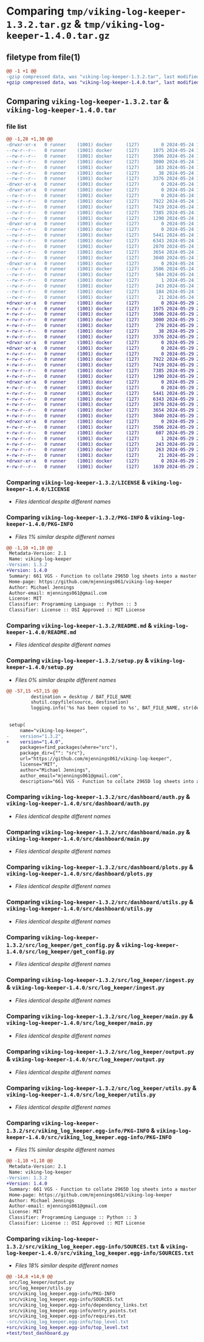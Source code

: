 # Comparing `tmp/viking-log-keeper-1.3.2.tar.gz` & `tmp/viking-log-keeper-1.4.0.tar.gz`

## filetype from file(1)

```diff
@@ -1 +1 @@
-gzip compressed data, was "viking-log-keeper-1.3.2.tar", last modified: Fri May 24 18:15:46 2024, max compression
+gzip compressed data, was "viking-log-keeper-1.4.0.tar", last modified: Wed May 29 22:03:10 2024, max compression
```

## Comparing `viking-log-keeper-1.3.2.tar` & `viking-log-keeper-1.4.0.tar`

### file list

```diff
@@ -1,28 +1,30 @@
-drwxr-xr-x   0 runner    (1001) docker     (127)        0 2024-05-24 18:15:46.684948 viking-log-keeper-1.3.2/
--rw-r--r--   0 runner    (1001) docker     (127)     1075 2024-05-24 18:15:39.000000 viking-log-keeper-1.3.2/LICENSE
--rw-r--r--   0 runner    (1001) docker     (127)     3506 2024-05-24 18:15:46.684948 viking-log-keeper-1.3.2/PKG-INFO
--rw-r--r--   0 runner    (1001) docker     (127)     3000 2024-05-24 18:15:39.000000 viking-log-keeper-1.3.2/README.md
--rw-r--r--   0 runner    (1001) docker     (127)      183 2024-05-24 18:15:39.000000 viking-log-keeper-1.3.2/requirements.txt
--rw-r--r--   0 runner    (1001) docker     (127)       38 2024-05-24 18:15:46.684948 viking-log-keeper-1.3.2/setup.cfg
--rw-r--r--   0 runner    (1001) docker     (127)     3376 2024-05-24 18:15:39.000000 viking-log-keeper-1.3.2/setup.py
-drwxr-xr-x   0 runner    (1001) docker     (127)        0 2024-05-24 18:15:46.680948 viking-log-keeper-1.3.2/src/
-drwxr-xr-x   0 runner    (1001) docker     (127)        0 2024-05-24 18:15:46.680948 viking-log-keeper-1.3.2/src/dashboard/
--rw-r--r--   0 runner    (1001) docker     (127)        0 2024-05-24 18:15:39.000000 viking-log-keeper-1.3.2/src/dashboard/__init__.py
--rw-r--r--   0 runner    (1001) docker     (127)     7922 2024-05-24 18:15:39.000000 viking-log-keeper-1.3.2/src/dashboard/auth.py
--rw-r--r--   0 runner    (1001) docker     (127)     7419 2024-05-24 18:15:39.000000 viking-log-keeper-1.3.2/src/dashboard/main.py
--rw-r--r--   0 runner    (1001) docker     (127)     7385 2024-05-24 18:15:39.000000 viking-log-keeper-1.3.2/src/dashboard/plots.py
--rw-r--r--   0 runner    (1001) docker     (127)     1290 2024-05-24 18:15:39.000000 viking-log-keeper-1.3.2/src/dashboard/utils.py
-drwxr-xr-x   0 runner    (1001) docker     (127)        0 2024-05-24 18:15:46.680948 viking-log-keeper-1.3.2/src/log_keeper/
--rw-r--r--   0 runner    (1001) docker     (127)        0 2024-05-24 18:15:39.000000 viking-log-keeper-1.3.2/src/log_keeper/__init__.py
--rw-r--r--   0 runner    (1001) docker     (127)     5441 2024-05-24 18:15:39.000000 viking-log-keeper-1.3.2/src/log_keeper/get_config.py
--rw-r--r--   0 runner    (1001) docker     (127)     6343 2024-05-24 18:15:39.000000 viking-log-keeper-1.3.2/src/log_keeper/ingest.py
--rw-r--r--   0 runner    (1001) docker     (127)     2870 2024-05-24 18:15:39.000000 viking-log-keeper-1.3.2/src/log_keeper/main.py
--rw-r--r--   0 runner    (1001) docker     (127)     3654 2024-05-24 18:15:39.000000 viking-log-keeper-1.3.2/src/log_keeper/output.py
--rw-r--r--   0 runner    (1001) docker     (127)     3040 2024-05-24 18:15:39.000000 viking-log-keeper-1.3.2/src/log_keeper/utils.py
-drwxr-xr-x   0 runner    (1001) docker     (127)        0 2024-05-24 18:15:46.684948 viking-log-keeper-1.3.2/src/viking_log_keeper.egg-info/
--rw-r--r--   0 runner    (1001) docker     (127)     3506 2024-05-24 18:15:46.000000 viking-log-keeper-1.3.2/src/viking_log_keeper.egg-info/PKG-INFO
--rw-r--r--   0 runner    (1001) docker     (127)      584 2024-05-24 18:15:46.000000 viking-log-keeper-1.3.2/src/viking_log_keeper.egg-info/SOURCES.txt
--rw-r--r--   0 runner    (1001) docker     (127)        1 2024-05-24 18:15:46.000000 viking-log-keeper-1.3.2/src/viking_log_keeper.egg-info/dependency_links.txt
--rw-r--r--   0 runner    (1001) docker     (127)      243 2024-05-24 18:15:46.000000 viking-log-keeper-1.3.2/src/viking_log_keeper.egg-info/entry_points.txt
--rw-r--r--   0 runner    (1001) docker     (127)      184 2024-05-24 18:15:46.000000 viking-log-keeper-1.3.2/src/viking_log_keeper.egg-info/requires.txt
--rw-r--r--   0 runner    (1001) docker     (127)       21 2024-05-24 18:15:46.000000 viking-log-keeper-1.3.2/src/viking_log_keeper.egg-info/top_level.txt
+drwxr-xr-x   0 runner    (1001) docker     (127)        0 2024-05-29 22:03:10.299566 viking-log-keeper-1.4.0/
+-rw-r--r--   0 runner    (1001) docker     (127)     1075 2024-05-29 22:03:01.000000 viking-log-keeper-1.4.0/LICENSE
+-rw-r--r--   0 runner    (1001) docker     (127)     3506 2024-05-29 22:03:10.299566 viking-log-keeper-1.4.0/PKG-INFO
+-rw-r--r--   0 runner    (1001) docker     (127)     3000 2024-05-29 22:03:01.000000 viking-log-keeper-1.4.0/README.md
+-rw-r--r--   0 runner    (1001) docker     (127)      278 2024-05-29 22:03:01.000000 viking-log-keeper-1.4.0/requirements.txt
+-rw-r--r--   0 runner    (1001) docker     (127)       38 2024-05-29 22:03:10.299566 viking-log-keeper-1.4.0/setup.cfg
+-rw-r--r--   0 runner    (1001) docker     (127)     3376 2024-05-29 22:03:01.000000 viking-log-keeper-1.4.0/setup.py
+drwxr-xr-x   0 runner    (1001) docker     (127)        0 2024-05-29 22:03:10.295566 viking-log-keeper-1.4.0/src/
+drwxr-xr-x   0 runner    (1001) docker     (127)        0 2024-05-29 22:03:10.295566 viking-log-keeper-1.4.0/src/dashboard/
+-rw-r--r--   0 runner    (1001) docker     (127)        0 2024-05-29 22:03:01.000000 viking-log-keeper-1.4.0/src/dashboard/__init__.py
+-rw-r--r--   0 runner    (1001) docker     (127)     7922 2024-05-29 22:03:01.000000 viking-log-keeper-1.4.0/src/dashboard/auth.py
+-rw-r--r--   0 runner    (1001) docker     (127)     7419 2024-05-29 22:03:01.000000 viking-log-keeper-1.4.0/src/dashboard/main.py
+-rw-r--r--   0 runner    (1001) docker     (127)     7385 2024-05-29 22:03:01.000000 viking-log-keeper-1.4.0/src/dashboard/plots.py
+-rw-r--r--   0 runner    (1001) docker     (127)     1290 2024-05-29 22:03:01.000000 viking-log-keeper-1.4.0/src/dashboard/utils.py
+drwxr-xr-x   0 runner    (1001) docker     (127)        0 2024-05-29 22:03:10.295566 viking-log-keeper-1.4.0/src/log_keeper/
+-rw-r--r--   0 runner    (1001) docker     (127)        0 2024-05-29 22:03:01.000000 viking-log-keeper-1.4.0/src/log_keeper/__init__.py
+-rw-r--r--   0 runner    (1001) docker     (127)     5441 2024-05-29 22:03:01.000000 viking-log-keeper-1.4.0/src/log_keeper/get_config.py
+-rw-r--r--   0 runner    (1001) docker     (127)     6343 2024-05-29 22:03:01.000000 viking-log-keeper-1.4.0/src/log_keeper/ingest.py
+-rw-r--r--   0 runner    (1001) docker     (127)     2870 2024-05-29 22:03:01.000000 viking-log-keeper-1.4.0/src/log_keeper/main.py
+-rw-r--r--   0 runner    (1001) docker     (127)     3654 2024-05-29 22:03:01.000000 viking-log-keeper-1.4.0/src/log_keeper/output.py
+-rw-r--r--   0 runner    (1001) docker     (127)     3040 2024-05-29 22:03:01.000000 viking-log-keeper-1.4.0/src/log_keeper/utils.py
+drwxr-xr-x   0 runner    (1001) docker     (127)        0 2024-05-29 22:03:10.295566 viking-log-keeper-1.4.0/src/viking_log_keeper.egg-info/
+-rw-r--r--   0 runner    (1001) docker     (127)     3506 2024-05-29 22:03:10.000000 viking-log-keeper-1.4.0/src/viking_log_keeper.egg-info/PKG-INFO
+-rw-r--r--   0 runner    (1001) docker     (127)      607 2024-05-29 22:03:10.000000 viking-log-keeper-1.4.0/src/viking_log_keeper.egg-info/SOURCES.txt
+-rw-r--r--   0 runner    (1001) docker     (127)        1 2024-05-29 22:03:10.000000 viking-log-keeper-1.4.0/src/viking_log_keeper.egg-info/dependency_links.txt
+-rw-r--r--   0 runner    (1001) docker     (127)      243 2024-05-29 22:03:10.000000 viking-log-keeper-1.4.0/src/viking_log_keeper.egg-info/entry_points.txt
+-rw-r--r--   0 runner    (1001) docker     (127)      263 2024-05-29 22:03:10.000000 viking-log-keeper-1.4.0/src/viking_log_keeper.egg-info/requires.txt
+-rw-r--r--   0 runner    (1001) docker     (127)       21 2024-05-29 22:03:10.000000 viking-log-keeper-1.4.0/src/viking_log_keeper.egg-info/top_level.txt
+drwxr-xr-x   0 runner    (1001) docker     (127)        0 2024-05-29 22:03:10.299566 viking-log-keeper-1.4.0/test/
+-rw-r--r--   0 runner    (1001) docker     (127)     1639 2024-05-29 22:03:01.000000 viking-log-keeper-1.4.0/test/test_dashboard.py
```

### Comparing `viking-log-keeper-1.3.2/LICENSE` & `viking-log-keeper-1.4.0/LICENSE`

 * *Files identical despite different names*

### Comparing `viking-log-keeper-1.3.2/PKG-INFO` & `viking-log-keeper-1.4.0/PKG-INFO`

 * *Files 1% similar despite different names*

```diff
@@ -1,10 +1,10 @@
 Metadata-Version: 2.1
 Name: viking-log-keeper
-Version: 1.3.2
+Version: 1.4.0
 Summary: 661 VGS - Function to collate 2965D log sheets into a master log, database, and dashboard.
 Home-page: https://github.com/mjennings061/viking-log-keeper
 Author: Michael Jennings
 Author-email: mjennings061@gmail.com
 License: MIT
 Classifier: Programming Language :: Python :: 3
 Classifier: License :: OSI Approved :: MIT License
```

### Comparing `viking-log-keeper-1.3.2/README.md` & `viking-log-keeper-1.4.0/README.md`

 * *Files identical despite different names*

### Comparing `viking-log-keeper-1.3.2/setup.py` & `viking-log-keeper-1.4.0/setup.py`

 * *Files 0% similar despite different names*

```diff
@@ -57,15 +57,15 @@
         destination = desktop / BAT_FILE_NAME
         shutil.copyfile(source, destination)
         logging.info('%s has been copied to %s', BAT_FILE_NAME, str(desktop))
 
 
 setup(
     name="viking-log-keeper",
-    version="1.3.2",
+    version="1.4.0",
     packages=find_packages(where="src"),
     package_dir={"": "src"},
     url="https://github.com/mjennings061/viking-log-keeper",
     license="MIT",
     author="Michael Jennings",
     author_email="mjennings061@gmail.com",
     description="661 VGS - Function to collate 2965D log sheets into a"
```

### Comparing `viking-log-keeper-1.3.2/src/dashboard/auth.py` & `viking-log-keeper-1.4.0/src/dashboard/auth.py`

 * *Files identical despite different names*

### Comparing `viking-log-keeper-1.3.2/src/dashboard/main.py` & `viking-log-keeper-1.4.0/src/dashboard/main.py`

 * *Files identical despite different names*

### Comparing `viking-log-keeper-1.3.2/src/dashboard/plots.py` & `viking-log-keeper-1.4.0/src/dashboard/plots.py`

 * *Files identical despite different names*

### Comparing `viking-log-keeper-1.3.2/src/dashboard/utils.py` & `viking-log-keeper-1.4.0/src/dashboard/utils.py`

 * *Files identical despite different names*

### Comparing `viking-log-keeper-1.3.2/src/log_keeper/get_config.py` & `viking-log-keeper-1.4.0/src/log_keeper/get_config.py`

 * *Files identical despite different names*

### Comparing `viking-log-keeper-1.3.2/src/log_keeper/ingest.py` & `viking-log-keeper-1.4.0/src/log_keeper/ingest.py`

 * *Files identical despite different names*

### Comparing `viking-log-keeper-1.3.2/src/log_keeper/main.py` & `viking-log-keeper-1.4.0/src/log_keeper/main.py`

 * *Files identical despite different names*

### Comparing `viking-log-keeper-1.3.2/src/log_keeper/output.py` & `viking-log-keeper-1.4.0/src/log_keeper/output.py`

 * *Files identical despite different names*

### Comparing `viking-log-keeper-1.3.2/src/log_keeper/utils.py` & `viking-log-keeper-1.4.0/src/log_keeper/utils.py`

 * *Files identical despite different names*

### Comparing `viking-log-keeper-1.3.2/src/viking_log_keeper.egg-info/PKG-INFO` & `viking-log-keeper-1.4.0/src/viking_log_keeper.egg-info/PKG-INFO`

 * *Files 1% similar despite different names*

```diff
@@ -1,10 +1,10 @@
 Metadata-Version: 2.1
 Name: viking-log-keeper
-Version: 1.3.2
+Version: 1.4.0
 Summary: 661 VGS - Function to collate 2965D log sheets into a master log, database, and dashboard.
 Home-page: https://github.com/mjennings061/viking-log-keeper
 Author: Michael Jennings
 Author-email: mjennings061@gmail.com
 License: MIT
 Classifier: Programming Language :: Python :: 3
 Classifier: License :: OSI Approved :: MIT License
```

### Comparing `viking-log-keeper-1.3.2/src/viking_log_keeper.egg-info/SOURCES.txt` & `viking-log-keeper-1.4.0/src/viking_log_keeper.egg-info/SOURCES.txt`

 * *Files 18% similar despite different names*

```diff
@@ -14,8 +14,9 @@
 src/log_keeper/output.py
 src/log_keeper/utils.py
 src/viking_log_keeper.egg-info/PKG-INFO
 src/viking_log_keeper.egg-info/SOURCES.txt
 src/viking_log_keeper.egg-info/dependency_links.txt
 src/viking_log_keeper.egg-info/entry_points.txt
 src/viking_log_keeper.egg-info/requires.txt
-src/viking_log_keeper.egg-info/top_level.txt
+src/viking_log_keeper.egg-info/top_level.txt
+test/test_dashboard.py
```

